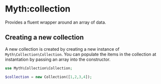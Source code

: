 # Myth:collection

Provides a fluent wrapper around an array of data.

## Creating a new collection

A new collection is created by creating a new instance of `Myth\Collection\Collection`. You can populate the items
in the collection at instantation by passing an array into the constructor.

```php
use Myth\Collection\Collection;

$collection = new Collection([1,2,3,4]);
```
